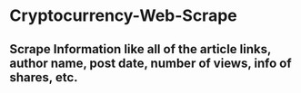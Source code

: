 # Cryptocurrency-Web-Scrape
## Scrape Information like all of the article links, author name, post date, number of views, info of shares, etc.
